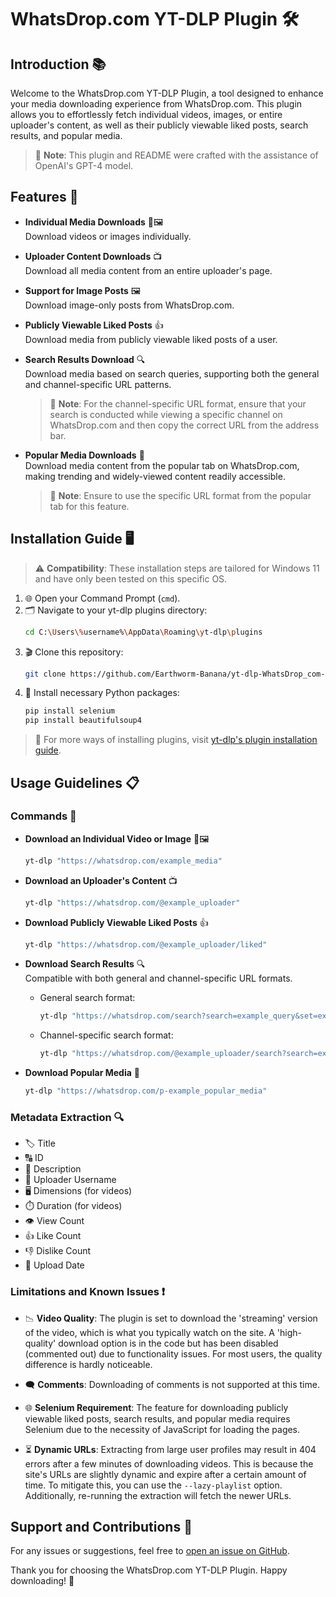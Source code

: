 # WhatsDrop.com YT-DLP Plugin 🛠️

## Introduction 📚

Welcome to the WhatsDrop.com YT-DLP Plugin, a tool designed to enhance your media downloading experience from WhatsDrop.com. This plugin allows you to effortlessly fetch individual videos, images, or entire uploader's content, as well as their publicly viewable liked posts, search results, and popular media.

> 📝 **Note**: This plugin and README were crafted with the assistance of OpenAI's GPT-4 model.

## Features 🌟

- **Individual Media Downloads** 🎥🖼️  
  Download videos or images individually.

- **Uploader Content Downloads** 📺  
  Download all media content from an entire uploader's page.

- **Support for Image Posts** 🖼️  
  Download image-only posts from WhatsDrop.com.

- **Publicly Viewable Liked Posts** 👍  
  Download media from publicly viewable liked posts of a user.

- **Search Results Download** 🔍  
  Download media based on search queries, supporting both the general and channel-specific URL patterns.
  > 📝 **Note**: For the channel-specific URL format, ensure that your search is conducted while viewing a specific channel on WhatsDrop.com and then copy the correct URL from the address bar.

- **Popular Media Downloads** 🎉  
  Download media content from the popular tab on WhatsDrop.com, making trending and widely-viewed content readily accessible.
  > 📝 **Note**: Ensure to use the specific URL format from the popular tab for this feature.

## Installation Guide 🖥️

> ⚠️ **Compatibility**: These installation steps are tailored for Windows 11 and have only been tested on this specific OS.

1. 🌐 Open your Command Prompt (`cmd`).
2. 🗂️ Navigate to your yt-dlp plugins directory:
    ```bash
    cd C:\Users\%username%\AppData\Roaming\yt-dlp\plugins
    ```
3. 🎬 Clone this repository:
    ```bash
    git clone https://github.com/Earthworm-Banana/yt-dlp-WhatsDrop_com-plugin.git
    ```
4. 🧰 Install necessary Python packages:
    ```bash
    pip install selenium
    pip install beautifulsoup4
    ```
   
> 📘 For more ways of installing plugins, visit [yt-dlp's plugin installation guide](https://github.com/yt-dlp/yt-dlp#installing-plugins).

## Usage Guidelines 📋

### Commands 📜

- **Download an Individual Video or Image** 🎥🖼️  
  ```bash
  yt-dlp "https://whatsdrop.com/example_media"
  ```
  
- **Download an Uploader's Content** 📺  
  ```bash
  yt-dlp "https://whatsdrop.com/@example_uploader"
  ```

- **Download Publicly Viewable Liked Posts** 👍  
  ```bash
  yt-dlp "https://whatsdrop.com/@example_uploader/liked"
  ```

- **Download Search Results** 🔍  
  Compatible with both general and channel-specific URL formats.
  - General search format:
    ```bash
    yt-dlp "https://whatsdrop.com/search?search=example_query&set=example_set"
    ```
  - Channel-specific search format:
    ```bash
    yt-dlp "https://whatsdrop.com/@example_uploader/search?search=example_query&set=example_set"
    ```

- **Download Popular Media** 🎉  
  ```bash
  yt-dlp "https://whatsdrop.com/p-example_popular_media"
  ```

### Metadata Extraction 🔍

- 🏷️ Title
- 🔠 ID
- 📝 Description
- 🙋 Uploader Username
- 🖥️ Dimensions (for videos)
- ⏱️ Duration (for videos)
- 👁️ View Count
- 👍 Like Count
- 👎 Dislike Count
- 📅 Upload Date

### Limitations and Known Issues ❗

- 📉 **Video Quality**: The plugin is set to download the 'streaming' version of the video, which is what you typically watch on the site. A 'high-quality' download option is in the code but has been disabled (commented out) due to functionality issues. For most users, the quality difference is hardly noticeable.

- 🗨️ **Comments**: Downloading of comments is not supported at this time.

- 🌐 **Selenium Requirement**: The feature for downloading publicly viewable liked posts, search results, and popular media requires Selenium due to the necessity of JavaScript for loading the pages.

- ⏳ **Dynamic URLs**: Extracting from large user profiles may result in 404 errors after a few minutes of downloading videos. This is because the site's URLs are slightly dynamic and expire after a certain amount of time. To mitigate this, you can use the `--lazy-playlist` option. Additionally, re-running the extraction will fetch the newer URLs.

## Support and Contributions 🤝

For any issues or suggestions, feel free to [open an issue on GitHub](https://github.com/Earthworm-Banana/yt-dlp-WhatsDrop_com-plugin/issues).

Thank you for choosing the WhatsDrop.com YT-DLP Plugin. Happy downloading! 🎉